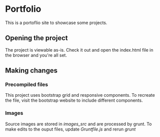 # Portfolio
This is a portoflio site to showcase some projects.

## Opening the project
The project is viewable as-is. Check it out and open the index.html file in the browser and you're all set.

## Making changes

### Precompiled files
This project uses bootstrap grid and responsive components. To recreate the file, visit the bootstrap website to include different components.

### Images
Source images are stored in _images_src_ and are processed by grunt. To make edits to the ouput files, update _Gruntfile.js_ and rerun _grunt_